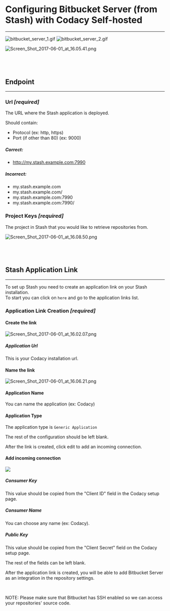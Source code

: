 # Configuring Bitbucket Server (from Stash) with Codacy Self-hosted

------------------------------------------------------------------------

![bitbucket\_server\_1.gif](/hc/article_attachments/360011639334/bitbucket_server_1.gif)
![bitbucket\_server\_2.gif](/hc/article_attachments/360011690273/bitbucket_server_2.gif)

![Screen\_Shot\_2017-06-01\_at\_16.05.41.png](/hc/article_attachments/115005167185/Screen_Shot_2017-06-01_at_16.05.41.png)  

##  

## Endpoint

------------------------------------------------------------------------

### Url ***\[required\]***

The URL where the Stash application is deployed.

Should contain:

-   Protocol (ex: http, https)
-   Port (if other than 80) (ex: 9000)

##### Correct:

-   http://my.stash.example.com:7990

##### Incorrect:

-   my.stash.example.com
-   my.stash.example.com/
-   my.stash.example.com:7990
-   my.stash.example.com:7990/

### Project Keys ***\[required\]***

The project in Stash that you would like to retrieve repositories from.

![Screen\_Shot\_2017-06-01\_at\_16.08.50.png](/hc/article_attachments/115005206549/Screen_Shot_2017-06-01_at_16.08.50.png)

##  

## Stash Application Link

------------------------------------------------------------------------

To set up Stash you need to create an application link on your Stash
installation.  
To start you can click on `here` and go to the application links list.

### Application Link Creation ***\[required\]***

#### Create the link

![Screen\_Shot\_2017-06-01\_at\_16.02.07.png](/hc/article_attachments/115005205749/Screen_Shot_2017-06-01_at_16.02.07.png)

##### Application Url

This is your Codacy installation url.

#### Name the link

![Screen\_Shot\_2017-06-01\_at\_16.06.21.png](/hc/article_attachments/115005167265/Screen_Shot_2017-06-01_at_16.06.21.png)  

#### Application Name

You can name the application (ex: Codacy)

#### Application Type

The application type is `Generic Application`

The rest of the configuration should be left blank.

After the link is created, click edit to add an incoming connection.

#### Add incoming connection

![](/hc/en-us/article_attachments/204010695/stash5.png)  

##### Consumer Key

This value should be copied from the "Client ID" field in the Codacy
setup page.

##### Consumer Name

You can choose any name (ex: Codacy).

##### Public Key

This value should be copied from the "Client Secret" field on the Codacy
setup page.

The rest of the fields can be left blank.

After the application link is created, you will be able to add Bitbucket
Server as an integration in the repository settings.

 

NOTE: Please make sure that Bitbucket has SSH enabled so we can access
your repositories' source code.

 
